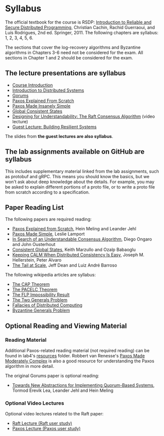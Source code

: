 # Syllabus

The official textbook for the course is RSDP:
[Introduction to Reliable and Secure Distributed Programming](https://link.springer.com/book/10.1007/978-3-642-15260-3),
Christian Cachin, Rachid Guerraoui, and Luís Rodrigues, 2nd ed. Springer, 2011.
The following chapters are syllabus: 1, 2, 3, 4, 5, 6.

The sections that cover the log-recovery algorithms and Byzantine algorithms in Chapters 3-6 need not be considered for the exam.
All sections in Chapter 1 and 2 should be considered for the exam.

## The lecture presentations are syllabus

- [Course Introduction](slides2024/0-course-info-2024.pdf)
- [Introduction to Distributed Systems](slides2024/1-introduction-2024.pdf)
- [Gorums](slides2024/2-gorums-intro-2024.pdf)
- [Paxos Explained From Scratch](slides2024/3-paxos-from-scratch-2024.pdf)
- [Paxos Made Insanely Simple](slides2024/4-paxos-insanely-simple-2024.pdf)
- [Global Consistent States](slides2024/5-global-states-2024.pdf)
- [Designing for Understandability: The Raft Consensus Algorithm](https://www.youtube.com/watch?v=vYp4LYbnnW8) (video lecture)
- [Guest Lecture: Building Resilient Systems](slides2024/6-cleipnir-2024.pdf)

The slides from **the guest lectures are also syllabus**.

## The lab assignments available on GitHub are syllabus

This includes supplementary material linked from the lab assignments, such as protobuf and gRPC.
This means you should know the basics, but we won't ask about deep knowledge about the details.
For example, you may be asked to explain different portions of a proto file, or to write a proto file from scratch according to a specification.

## Paper Reading List

The following papers are required reading:

- [Paxos Explained from Scratch](reading/paxos-scratch-paper.pdf), Hein Meling and Leander Jehl
- [Paxos Made Simple](reading/paxos-simple.pdf), Leslie Lamport
- [In Search of an Understandable Consensus Algorithm](reading/raft.pdf), Diego Ongaro and John Ousterhout
- [Consistent Global States](reading/consistent-global-states.pdf), Keith Marzullo and Ozalp Babaoglu
- [Keeping CALM When Distributed Consistency Is Easy](reading/keeping-calm.pdf), Joseph M. Hellerstein, Peter Alvaro
- [The Tail at Scale](reading/tail-at-scale.pdf), Jeff Dean and Luiz André Barroso

The following wikipedia articles are syllabus:

- [The CAP Theorem](https://en.wikipedia.org/wiki/CAP_theorem)
- [The PACELC Theorem](https://en.wikipedia.org/wiki/PACELC_theorem)
- [The FLP Impossibility Result](<https://en.wikipedia.org/wiki/Consensus_(computer_science)#The_FLP_impossibility_result_for_asynchronous_deterministic_consensus>)
- [The Two Generals Problem](https://en.wikipedia.org/wiki/Two_Generals%27_Problem)
- [Fallacies of Distributed Computing](https://en.wikipedia.org/wiki/Fallacies_of_distributed_computing)
- [Byzantine Generals Problem](https://en.wikipedia.org/wiki/Byzantine_fault)

## Optional Reading and Viewing Material

### Reading Material

Additional Paxos-related reading material (not required reading) can be found in lab4's [resources](../lab4/resources) folder.
Robbert van Renesse's [Paxos Made Moderately Complex](https://www.cs.cornell.edu/courses/cs7412/2011sp/paxos.pdf) is also a good resource for understanding the Paxos algorithm in more detail.

The original Gorums paper is optional reading:

- [Towards New Abstractions for Implementing Quorum-Based Systems](reading/gorums.pdf), Tormod Erevik Lea, Leander Jehl and Hein Meling

### Optional Video Lectures

Optional video lectures related to the Raft paper:

- [Raft Lecture (Raft user study)](https://www.youtube.com/watch?v=YbZ3zDzDnrw)
- [Paxos Lecture (Paxos user study)](https://www.youtube.com/watch?v=JEpsBg0AO6o)
